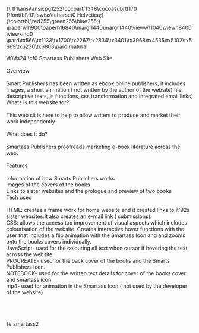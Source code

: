 {\rtf1\ansi\ansicpg1252\cocoartf1348\cocoasubrtf170
{\fonttbl\f0\fswiss\fcharset0 Helvetica;}
{\colortbl;\red255\green255\blue255;}
\paperw11900\paperh16840\margl1440\margr1440\vieww11040\viewh8400\viewkind0
\pard\tx566\tx1133\tx1700\tx2267\tx2834\tx3401\tx3968\tx4535\tx5102\tx5669\tx6236\tx6803\pardirnatural

\f0\fs24 \cf0 Smartass Publishers Web Site\
\
Overview\
\
Smart Publishers has been written as ebook online publishers, it includes images, a short animation ( not written by the author of the website) file, descriptive texts, js functions, css transformation and integrated email links)\
Whats is this website for?\
\
This web sit is here to help to allow writers to produce and market their work independently.\
\
What does it do? \
\
Smartass Publishers proofreads marketing e-book literature across the web.\
\
Features\
\
Information of how Smarts Publishers works\
images of the covers of the books\
Links to sister websites and the prologue and  preview of two books\
Tech used\
\
HTML:  creates a frame work  for home website and it created links to it\'92s sister websites.It also creates an e-mail link ( submissions).\
CSS:  allows the access too improvement of visual aspects which includes colourisation of the website. Creates interactive hover functions with the user that includes a flip animation with the Smartass Icon and and zooms onto the books covers individually.\
JavaScript- used for the colouring all text when cursor if hovering the text across the website.\
PROCREATE- used for the back cover of the books and the Smarts Publishers icon.\
NOTEBOOK- used for the written text details for cover of the books cover and smartass icon.\
mp4- used for animation in the Smartass Icon ( not used by the developer of the website)\
\
\
\
\
}# smartass2
